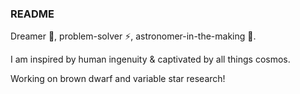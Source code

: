 ### README
Dreamer 🤔, problem-solver ⚡, astronomer-in-the-making 🔭. 

I am inspired by human ingenuity & captivated by all things cosmos. 

Working on brown dwarf and variable star research!

<!--
**cosmicoder/cosmicoder** is a ✨ _special_ ✨ repository because its `README.md` (this file) appears on your GitHub profile.

Here are some ideas to get you started:

- 🔭 I’m currently working on ...
- 🌱 I’m currently learning ...
- 👯 I’m looking to collaborate on ...
- 🤔 I’m looking for help with ...
- 💬 Ask me about ...
- 📫 How to reach me: ...
- 😄 Pronouns: ...
- ⚡ Fun fact: ...
-->
